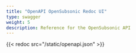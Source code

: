 ```yaml
---
title: "OpenAPI OpenSubsonic Redoc UI"
type: swagger
weight: 5
description: Reference for the OpenSubsonic API
---
```


{{< redoc src="/static/openapi.json" >}}